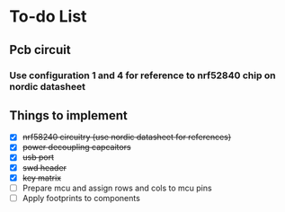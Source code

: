 # To-do List

## Pcb circuit
### Use configuration 1 and 4 for reference to nrf52840 chip on nordic datasheet

## Things to implement
- [x] ~~nrf58240 circuitry (use nordic datasheet for references)~~
- [x] ~~power decoupling capcaitors~~
- [x] ~~usb port~~
- [x] ~~swd header~~
- [x] ~~key matrix~~
- [ ] Prepare mcu and assign rows and cols to mcu pins
- [ ] Apply footprints to components 
